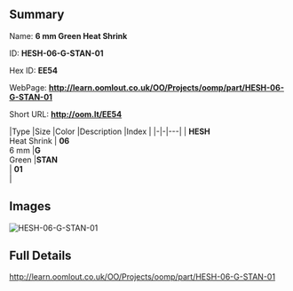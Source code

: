 

## Summary
 
Name: __6 mm Green Heat Shrink__

ID: __HESH-06-G-STAN-01__

Hex ID: __EE54__

WebPage: __http://learn.oomlout.co.uk/OO/Projects/oomp/part/HESH-06-G-STAN-01__

Short URL: __http://oom.lt/EE54__


|Type   |Size   |Color   |Description   |Index   |
|-|-|---|
| __HESH__ <br>Heat Shrink  | __06__<br>6 mm   |__G__<br>Green    |__STAN__<br>    | __01__<br>  |


## Images
![HESH-06-G-STAN-01](http://oomlout.com/oomp-gen/parts/HESH-06-G-STAN-01/HESH-06-G-STAN-01_420.jpg)

## Full Details

 http://learn.oomlout.co.uk/OO/Projects/oomp/part/HESH-06-G-STAN-01

